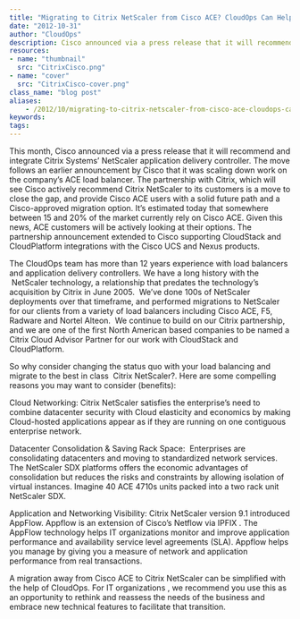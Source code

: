 ```yaml
---
title: "Migrating to Citrix NetScaler from Cisco ACE? CloudOps Can Help"
date: "2012-10-31"
author: "CloudOps"
description: Cisco announced via a press release that it will recommend and integrate Citrix Systems’ NetScaler application delivery controller.
resources:
- name: "thumbnail"
  src: "CitrixCisco.png"
- name: "cover"
  src: "CitrixCisco-cover.png"
class_name: "blog post"
aliases:
    - /2012/10/migrating-to-citrix-netscaler-from-cisco-ace-cloudops-can-help/
keywords:
tags:
---
```


<p>This month, Cisco announced via a press release that it will recommend and integrate Citrix Systems’ NetScaler application delivery controller. The move follows an earlier announcement by Cisco that it was scaling down work on the company’s ACE load balancer. The partnership with Citrix, which will see Cisco actively recommend Citrix NetScaler to its customers is a move to close the gap, and provide Cisco ACE users with a solid future path and a Cisco-approved migration option. It’s estimated today that somewhere between 15 and 20% of the market currently rely on Cisco ACE. Given this news, ACE customers will be actively looking at their options. The partnership announcement extended to Cisco supporting CloudStack and CloudPlatform integrations with the Cisco UCS and Nexus products.</p>

<p>The CloudOps team has more than 12 years experience with load balancers and application delivery controllers. We have a long history with the &nbsp;NetScaler technology, a relationship that predates the technology’s acquisition by Citrix in June 2005. &nbsp;We’ve done 100s of NetScaler deployments over that timeframe, and performed migrations to NetScaler for our clients from a variety of load balancers including Cisco ACE, F5, Radware and Nortel Alteon. &nbsp;We continue to build on our Citrix partnership, and we are one of the first North American based companies to be named a Citrix Cloud Advisor Partner for our work with CloudStack and CloudPlatform.</p>

<p>So why consider changing the status quo with your load balancing and migrate to the best in class &nbsp;Citrix NetScaler?. Here are some compelling reasons you may want to consider (benefits):</p>

<div class="tabbed-text">
<p>Cloud Networking: Citrix NetScaler satisfies the enterprise’s need to combine datacenter security with Cloud elasticity and economics by making Cloud-hosted applications appear as if they are running on one contiguous enterprise network.</p>
<p>Datacenter Consolidation &amp; Saving Rack Space: &nbsp;Enterprises are consolidating datacenters and moving to standardized network services. The NetScaler SDX platforms offers the economic advantages of consolidation but reduces the risks and constraints by allowing isolation of virtual instances. Imagine 40 ACE 4710s units packed into a two rack unit NetScaler SDX.</p>
<p>Application and Networking Visibility: Citrix NetScaler version 9.1 introduced AppFlow. Appflow is an extension of Cisco’s Netflow via IPFIX . The AppFlow technology helps IT organizations monitor and improve application performance and availability service level agreements (SLA). Appflow helps you manage by giving you a measure of network and application performance from real transactions.</p>
</div>

<p>A migration away from Cisco ACE to Citrix NetScaler can be simplified with the help of CloudOps. For IT organizations , we recommend you use this as an opportunity to rethink and reassess the needs of the business and embrace new technical features to facilitate that transition.</p>